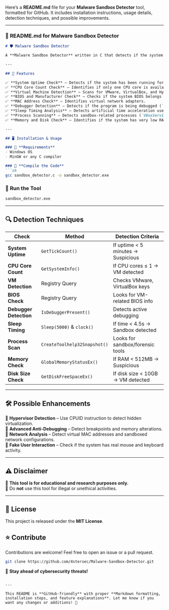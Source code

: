 Here’s a **README.md** file for your **Malware Sandbox Detector** tool, formatted for GitHub. It includes installation instructions, usage details, detection techniques, and possible improvements.  

---

### 📜 **README.md** for Malware Sandbox Detector  

```md
# 🛡️ Malware Sandbox Detector  

A **Malware Sandbox Detector** written in C that detects if the system is running in a virtualized or sandboxed environment. This tool checks for common indicators used by malware sandboxes, virtual machines (VMs), and debuggers.

---

## 🚀 Features  

✅ **System Uptime Check** – Detects if the system has been running for a short time (common in sandboxes).  
✅ **CPU Core Count Check** – Identifies if only one CPU core is available (typical for VMs).  
✅ **Virtual Machine Detection** – Scans for VMware, VirtualBox, and Hyper-V registry keys.  
✅ **BIOS and Manufacturer Check** – Checks if the system BIOS belongs to a virtualized environment.  
✅ **MAC Address Check** – Identifies virtual network adapters.  
✅ **Debugger Detection** – Detects if the program is being debugged (`IsDebuggerPresent()`).  
✅ **Sleep Timing Analysis** – Detects artificial time acceleration used by sandboxes.  
✅ **Process Scanning** – Detects sandbox-related processes (`VBoxService.exe`, `Procmon.exe`, etc.).  
✅ **Memory and Disk Check** – Identifies if the system has very low RAM or storage (common in VMs).  

---

## 🖥️ Installation & Usage  

### 🔹 **Requirements**  
- Windows OS  
- MinGW or any C compiler  

### 🔹 **Compile the Code**  
```sh
gcc sandbox_detector.c -o sandbox_detector.exe
```

### 🔹 **Run the Tool**  
```sh
sandbox_detector.exe
```

---

## 🔍 Detection Techniques  

| Check | Method | Detection Criteria |
|--------|-----------------|--------------------|
| **System Uptime** | `GetTickCount()` | If uptime < 5 minutes → Suspicious |
| **CPU Core Count** | `GetSystemInfo()` | If CPU cores ≤ 1 → VM detected |
| **VM Detection** | Registry Query | Checks VMware, VirtualBox keys |
| **BIOS Check** | Registry Query | Looks for VM-related BIOS info |
| **Debugger Detection** | `IsDebuggerPresent()` | Detects active debugging |
| **Sleep Timing** | `Sleep(5000)` & `clock()` | If time < 4.5s → Sandbox detected |
| **Process Scan** | `CreateToolhelp32Snapshot()` | Looks for sandbox/forensic tools |
| **Memory Check** | `GlobalMemoryStatusEx()` | If RAM < 512MB → Suspicious |
| **Disk Size Check** | `GetDiskFreeSpaceEx()` | If disk size < 10GB → VM detected |

---

## 🛠️ Possible Enhancements  

🔸 **Hypervisor Detection** – Use CPUID instruction to detect hidden virtualization.  
🔸 **Advanced Anti-Debugging** – Detect breakpoints and memory alterations.  
🔸 **Network Analysis** – Detect virtual MAC addresses and sandboxed network configurations.  
🔸 **Fake User Interaction** – Check if the system has real mouse and keyboard activity.  

---

## ⚠️ Disclaimer  

🚨 **This tool is for educational and research purposes only.**  
🚨 Do **not** use this tool for illegal or unethical activities.  

---

## 📜 License  

This project is released under the **MIT License**.  



## ⭐ Contribute  

Contributions are welcome! Feel free to open an issue or a pull request.  

```sh
git clone https://github.com/4stersec/Malware-Sandbox-Detector.git
```

🚀 **Stay ahead of cybersecurity threats!**  
```

---

This README is **GitHub-friendly** with proper **Markdown formatting, installation steps, and feature explanations**. Let me know if you want any changes or additions! 🚀

